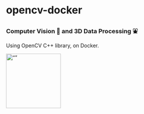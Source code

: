 # opencv-docker

### Computer Vision 👀 and 3D Data Processing ⛲️
Using OpenCV C++ library, on Docker.

<img src="https://sportshub.cbsistatic.com/i/r/2016/07/21/32f2aff1-0a5c-4d80-9950-2e56bdd87ed4/resize/320x/8320d2c076e75660b3ff56d78113b057/obama-meme.jpg" alt= “” width="150" height="150">
